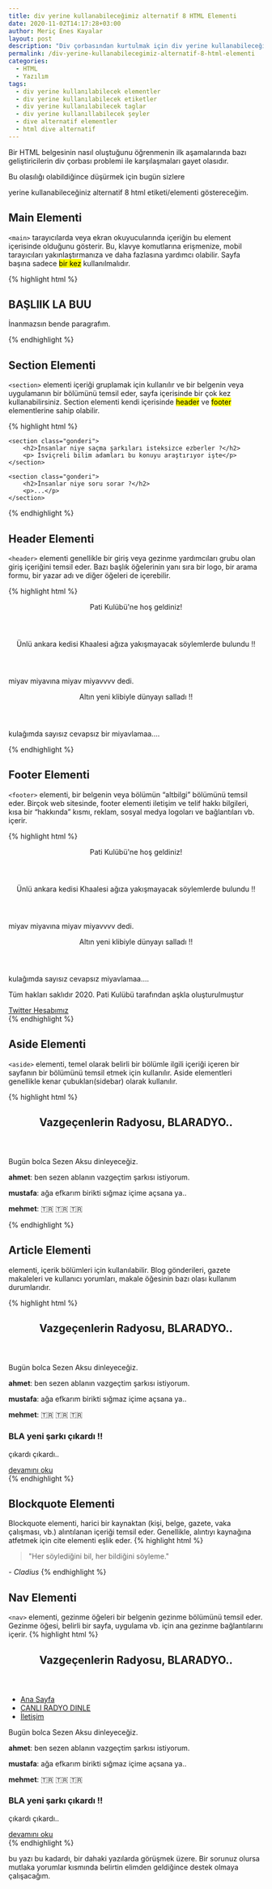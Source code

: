 ```yaml
---
title: div yerine kullanabileceğimiz alternatif 8 HTML Elementi
date: 2020-11-02T14:17:28+03:00
author: Meriç Enes Kayalar
layout: post
description: "Div çorbasından kurtulmak için div yerine kullanabileceğimiz alternatif 8 HTML Elementi şunlar, aside,footer,header...."
permalink: /div-yerine-kullanabilecegimiz-alternatif-8-html-elementi
categories:
  - HTML
  - Yazılım
tags:
  - div yerine kullanılabilecek elementler
  - div yerine kullanılabilecek etiketler
  - div yerine kullanılabilecek taglar
  - div yerine kullanıllabilecek şeyler
  - dive alternatif elementler
  - html dive alternatif
---
```

Bir HTML belgesinin nasıl oluştuğunu öğrenmenin ilk aşamalarında bazı geliştiricilerin div çorbası problemi ile karşılaşmaları gayet olasıdır.

Bu olasılığı olabildiğince düşürmek için bugün sizlere <div> yerine kullanabileceğiniz alternatif 8 html etiketi/elementi göstereceğim.

## Main Elementi 

`<main>` tarayıcılarda veya ekran okuyucularında içeriğin bu element içerisinde olduğunu gösterir. Bu, klavye komutlarına erişmenize, mobil tarayıcıları yakınlaştırmanıza ve daha fazlasına yardımcı olabilir. Sayfa başına sadece <mark>bir kez</mark> kullanılmalıdır.

{% highlight html %}
<main class="icerik">
    <h2>BAŞLIIK LA BUU</h2>
    <p>İnanmazsın bende paragrafım.</p>
</main>
{% endhighlight %}

## Section Elementi 

`<section>` elementi içeriği gruplamak için kullanılır ve bir belgenin veya uygulamanın bir bölümünü temsil eder, sayfa içerisinde bir çok kez kullanabilirsiniz. Section elementi kendi içerisinde <mark>header</mark> ve <mark>footer</mark> elementlerine sahip olabilir.

{% highlight html %}
<main class="icerik">

    <section class="gonderi">
        <h2>İnsanlar niye saçma şarkıları isteksizce ezberler ?</h2>
        <p> İsviçreli bilim adamları bu konuyu araştırıyor işte</p>
    </section>

    <section class="gonderi">
        <h2>İnsanlar niye soru sorar ?</h2>
        <p>...</p>
    </section>

</main>
{% endhighlight %}

## Header Elementi 

`<header>` elementi genellikle bir giriş veya gezinme yardımcıları grubu olan giriş içeriğini temsil eder. Bazı başlık öğelerinin yanı sıra bir logo, bir arama formu, bir yazar adı ve diğer öğeleri de içerebilir. 

{% highlight html %}
<header class="baslik kedi">
    Pati Kulübü'ne hoş geldiniz!
</header>
<section>
    <header class="yazi-baslik">
        Ünlü ankara kedisi Khaalesi ağıza yakışmayacak söylemlerde bulundu !!
    </header>
    <p> miyav miyavına miyav miyavvvv dedi. </p>
</section>
<section>
    <header class="yazi-baslik">
        Altın yeni klibiyle dünyayı salladı !!
    </header>
    <p> kulağımda sayısız cevapsız bir miyavlamaa.... </p>
</section>
{% endhighlight %}

## Footer Elementi

`<footer>` elementi, bir belgenin veya bölümün “altbilgi” bölümünü temsil eder. Birçok web sitesinde, footer elementi iletişim ve telif hakkı bilgileri, kısa bir “hakkında” kısmı, reklam, sosyal medya logoları ve bağlantıları vb. içerir.


{% highlight html %}
<header class="baslik kedi">
    Pati Kulübü'ne hoş geldiniz!
</header>
<section>
    <header class="yazi-baslik">
        Ünlü ankara kedisi Khaalesi ağıza yakışmayacak söylemlerde bulundu !!
    </header>
    <p> miyav miyavına miyav miyavvvv dedi. </p>
</section>
<section>
    <header class="yazi-baslik">
        Altın yeni klibiyle dünyayı salladı !!
    </header>
    <p> kulağımda sayısız cevapsız miyavlamaa.... </p>
</section>

<footer class="altbilgi">
    <p>Tüm hakları saklıdır 2020. Pati Kulübü tarafından aşkla oluşturulmuştur</p>
    <a href="https://twitter.com/patimatibumkati">Twitter Hesabımız</a>
</footer>
{% endhighlight %}

## Aside Elementi

`<aside>` elementi, temel olarak belirli bir bölümle ilgili içeriği içeren bir sayfanın bir bölümünü temsil etmek için kullanılır. Aside elementleri genellikle kenar çubukları(sidebar) olarak kullanılır.

{% highlight html %}
<header>
    <h2> Vazgeçenlerin Radyosu, BLARADYO..</h2>
</header>
<main class="icerikler">
    <section class="icerik">
        Bugün bolca Sezen Aksu dinleyeceğiz.
        <aside>
            <p><b>ahmet</b>: ben sezen ablanın vazgeçtim şarkısı istiyorum.</p>
            <p><b>mustafa</b>: ağa efkarım birikti sığmaz içime açsana ya..</p>
            <p><b>mehmet</b>: 🇹🇷 🇹🇷 🇹🇷</p>
        </aside>
    </section>
</main>
{% endhighlight %}

## Article Elementi

<article> elementi, içerik bölümleri için kullanılabilir. Blog gönderileri, gazete makaleleri ve kullanıcı yorumları, makale öğesinin bazı olası kullanım durumlarıdır.

{% highlight html %}
<header>
    <h2> Vazgeçenlerin Radyosu, BLARADYO..</h2>
</header>
<main class="icerikler">
    <section class="icerik">
        Bugün bolca Sezen Aksu dinleyeceğiz.
        <aside>
            <p><b>ahmet</b>: ben sezen ablanın vazgeçtim şarkısı istiyorum.</p>
            <p><b>mustafa</b>: ağa efkarım birikti sığmaz içime açsana ya..</p>
            <p><b>mehmet</b>: 🇹🇷 🇹🇷 🇹🇷</p>
        </aside>
    </section>
    <section class="yazilar">
        <article>
            <h3> BLA yeni şarkı çıkardı !!</h3>
            <p> çıkardı çıkardı..</p>
            <a href="yazidevami.html">devamını oku</a>
        </article>
    </section>
</main>
{% endhighlight %}

## Blockquote Elementi 

Blockquote elementi, harici bir kaynaktan (kişi, belge, gazete, vaka çalışması, vb.) alıntılanan içeriği temsil eder. Genellikle, alıntıyı kaynağına atfetmek için cite elementi eşlik eder.
{% highlight html %}
<blockquote>
    "Her söylediğini bil, her bildiğini söyleme."
</blockquote>
<cite>- Cladius</cite>
{% endhighlight %}

## Nav Elementi 

`<nav>` elementi, gezinme öğeleri bir belgenin gezinme bölümünü temsil eder. Gezinme öğesi, belirli bir sayfa, uygulama vb. için ana gezinme bağlantılarını içerir.
{% highlight html %}
<header>
    <h2> Vazgeçenlerin Radyosu, BLARADYO..</h2>
</header>
<nav id="menu">
    <ul class="menu">
        <li><a href="anasayfa.html">Ana Sayfa</a></li>
        <li><a href="radyo.html">CANLI RADYO DINLE</a></li>
        <li><a href="iletisim.html">İletişim</a></li>
    </ul>
</nav>
<main class="icerikler">
    <section class="icerik">
        Bugün bolca Sezen Aksu dinleyeceğiz.
        <aside>
            <p><b>ahmet</b>: ben sezen ablanın vazgeçtim şarkısı istiyorum.</p>
            <p><b>mustafa</b>: ağa efkarım birikti sığmaz içime açsana ya..</p>
            <p><b>mehmet</b>: 🇹🇷 🇹🇷 🇹🇷</p>
        </aside>
    </section>
    <section class="yazilar">
        <article>
            <h3> BLA yeni şarkı çıkardı !!</h3>
            <p> çıkardı çıkardı..</p>
            <a href="yazidevami.html">devamını oku</a>
        </article>
    </section>
</main>
{% endhighlight %}

bu yazı bu kadardı, bir dahaki yazılarda görüşmek üzere. Bir sorunuz olursa mutlaka yorumlar kısmında belirtin elimden geldiğince destek olmaya çalışacağım.